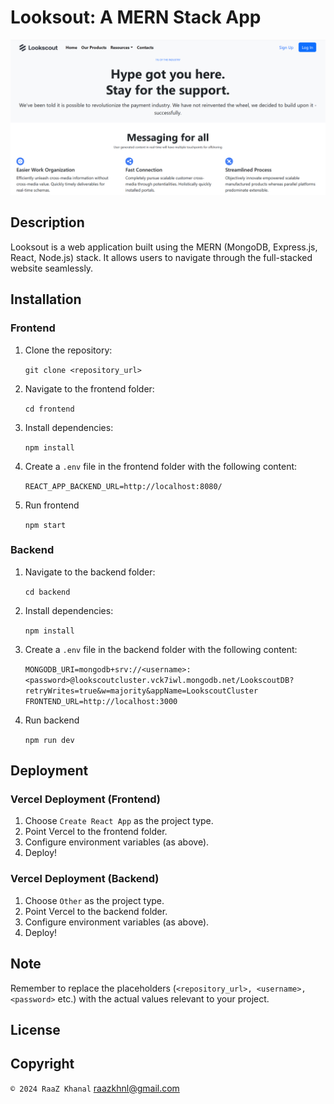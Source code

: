 # Looksout: A MERN Stack App

![Looksout Screenshot](./Screenshot.png)

## Description

Looksout is a web application built using the MERN (MongoDB, Express.js, React, Node.js) stack. It allows users to navigate through the full-stacked website seamlessly.

## Installation

### Frontend

1. Clone the repository:

   `git clone <repository_url>`

2. Navigate to the frontend folder:

   `cd frontend`

3. Install dependencies:

   `npm install`

4. Create a `.env` file in the frontend folder with the following content:

   `REACT_APP_BACKEND_URL=http://localhost:8080/`

5. Run frontend

   `npm start`

### Backend

1. Navigate to the backend folder:

   `cd backend`

2. Install dependencies:

   `npm install`

3. Create a `.env` file in the backend folder with the following content:

   `MONGODB_URI=mongodb+srv://<username>:<password>@lookscoutcluster.vck7iwl.mongodb.net/LookscoutDB?retryWrites=true&w=majority&appName=LookscoutCluster FRONTEND_URL=http://localhost:3000`

4. Run backend

   `npm run dev`

## Deployment

### Vercel Deployment (Frontend)

1. Choose `Create React App` as the project type.
2. Point Vercel to the frontend folder.
3. Configure environment variables (as above).
4. Deploy!

### Vercel Deployment (Backend)

1. Choose `Other` as the project type.
2. Point Vercel to the backend folder.
3. Configure environment variables (as above).
4. Deploy!

## Note

Remember to replace the placeholders (`<repository_url>, <username>, <password>` etc.) with the actual values relevant to your project.

## License

## Copyright

`© 2024 RaaZ Khanal`
raazkhnl@gmail.com
